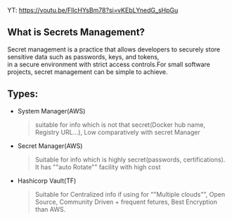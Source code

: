 YT: https://youtu.be/FllcHYsBm78?si=vKEbLYnedG_sHpGu

What is Secrets Management? 
-----------------------

Secret management is a practice that allows developers to securely store sensitive data such as passwords, keys, and tokens,   
in a secure environment with strict access controls.For small software projects, secret management can be simple to achieve.  

Types:
-----

  * System Manager(AWS)  
    > suitable for info which  is not that secret(Docker hub name, Registry URL...), Low comparatively with secret Manager
  * Secret Manager(AWS)  
    > Suitable for info which is highly secret(passwords, certifications). It has ""auto Rotate"" facility with high cost  
  * Hashicorp Vault(TF)  
    > Suitable for Centralized info if using for ""Multiple clouds"", Open Source, Community Driven + frequent fetures, Best Encryption than AWS.
